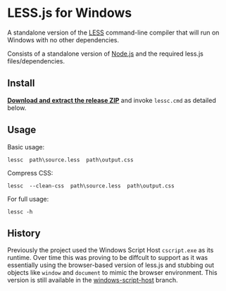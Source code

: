 # LESS.js for Windows

A standalone version of the [LESS](http://lesscss.org/) command-line compiler that will run on Windows with no other dependencies.

Consists of a standalone version of [Node.js](http://nodejs.org/) and the required less.js files/dependencies. 

## Install

**[Download and extract the release ZIP](https://github.com/duncansmart/less.js-windows/releases)** and invoke `lessc.cmd` as detailed below.

## Usage

Basic usage:

    lessc  path\source.less  path\output.css

Compress CSS:

    lessc  --clean-css  path\source.less  path\output.css

For full usage:

    lessc -h


## History

Previously the project used the Windows Script Host `cscript.exe` as its runtime. Over time this was proving to be diffcult to support as it was essentially using the browser-based version of less.js and stubbing out objects like `window` and `document` to mimic the browser environment. This version is still available in the [windows-script-host](https://github.com/duncansmart/less.js-windows/tree/windows-script-host) branch.
